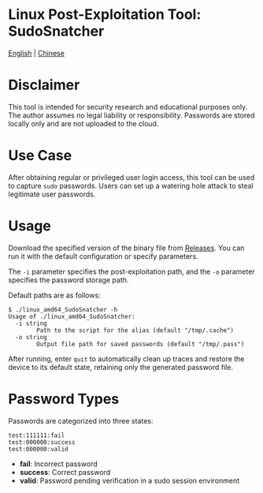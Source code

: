 # Linux Post-Exploitation Tool: SudoSnatcher

[English](https://github.com/testzboy/SudoSnatcher/blob/main/README_EN.md) | [Chinese](https://github.com/testzboy/SudoSnatcher/blob/main/README.md)

# Disclaimer

This tool is intended for security research and educational purposes only. The author assumes no legal liability or responsibility. Passwords are stored locally only and are not uploaded to the cloud.

# Use Case

After obtaining regular or privileged user login access, this tool can be used to capture `sudo` passwords. Users can set up a watering hole attack to steal legitimate user passwords.

# Usage

Download the specified version of the binary file from [Releases](https://github.com/testzboy/SudoSnatcher/releases). You can run it with the default configuration or specify parameters.

The `-i` parameter specifies the post-exploitation path, and the `-o` parameter specifies the password storage path.

Default paths are as follows:

```
$ ./linux_amd64_SudoSnatcher -h
Usage of ./linux_amd64_SudoSnatcher:
  -i string
    	Path to the script for the alias (default "/tmp/.cache")
  -o string
    	Output file path for saved passwords (default "/tmp/.pass")
```

After running, enter `quit` to automatically clean up traces and restore the device to its default state, retaining only the generated password file.

# Password Types

Passwords are categorized into three states:

```
test:111111:fail
test:000000:success
test:000000:valid
```

- **fail**: Incorrect password
- **success**: Correct password
- **valid**: Password pending verification in a sudo session environment
